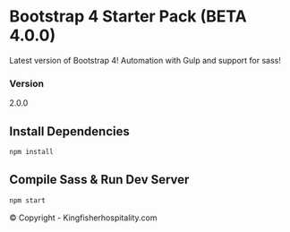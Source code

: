 # Bootstrap 4 Starter Pack (BETA 4.0.0)

Latest version of Bootstrap 4! Automation with Gulp and support for sass!

### Version

2.0.0

## Install Dependencies

```bash
npm install 
```

## Compile Sass & Run Dev Server

```bash
npm start
```
© Copyright - Kingfisherhospitality.com 
